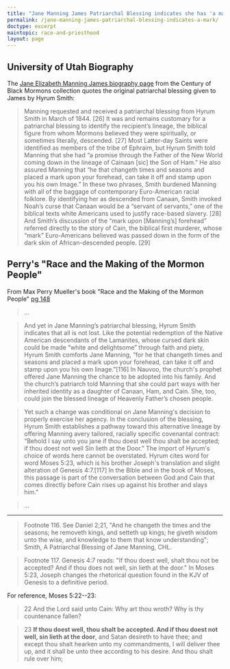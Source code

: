 ```yaml
---
title: "Jane Manning James Patriarchal Blessing indicates she has 'a mark' and 'lineage of Cainaan the Son of Ham'"
permalink: /jane-manning-james-patriarchal-blessing-indicates-a-mark/
doctype: excerpt
maintopic: race-and-priesthood
layout: page
---
```


## University of Utah Biography

The [Jane Elizabeth Manning James biography page](https://web.archive.org/web/20220712091333/https://exhibits.lib.utah.edu/s/century-of-black-mormons/page/james-jane-elizabeth-manning#_edn26) from the Century of Black Mormons collection quotes the original patriarchal blessing given to James by Hyrum Smith:

> Manning requested and received a patriarchal blessing from Hyrum Smith in March of 1844. [26] It was and remains customary for a patriarchal blessing to identify the recipient’s lineage, the biblical figure from whom Mormons believed they were spiritually, or sometimes literally, descended. [27] Most Latter-day Saints were identified as members of the tribe of Ephraim, but Hyrum Smith told Manning that she had “a promise through the Father of the New World coming down in the lineage of Cainaan [sic] the Son of Ham.” He also assured Manning that “he that changeth times and seasons and placed a mark upon your forehead, can take it off and stamp upon you his own Image.” In these two phrases, Smith burdened Manning with all of the baggage of contemporary Euro-American racial folklore. By identifying her as descended from Canaan, Smith invoked Noah’s curse that Canaan would be a “servant of servants,” one of the biblical texts white Americans used to justify race-based slavery. [28] And Smith’s discussion of the “mark upon [Manning’s] forehead” referred directly to the story of Cain, the biblical first murderer, whose “mark” Euro-Americans believed was passed down in the form of the dark skin of African-descended people. [29]

## Perry's "Race and the Making of the Mormon People"

From Max Perry Mueller's book "Race and the Making of the Mormon People" [pg 148](https://books.google.com/books?id=hB8wDwAAQBAJ&q=%22mark+upon+your+forehead%22#v=snippet&q=%22mark%20upon%20your%20forehead%22&f=false)

> ...

> And yet in Jane Manning’s patriarchal blessing, Hyrum Smith indicates that all is not lost. Like the potential redemption of the Native American descendants of the Lamanites, whose cursed dark skin could be made “white and delightsome” through faith and piety, Hyrum Smith comforts Jane Manning, “for he that changeth times and seasons and placed a mark upon your forehead, can take it off and stamp upon you his own linage.”[116] In Nauvoo, the church's prophet offered Jane Manning the chance to be adopted into his family. And the church’s patriarch told Manning that she could part ways with her inherited identity as a daughter of Canaan, Ham, and Cain. She, too, could join the blessed lineage of Heavenly Father’s chosen people.

> Yet such a change was conditional on Jane Manning's decision to properly exercise her agency. In the conclusion of the blessing, Hyrum Smith establishes a pathway toward this alternative lineage by offering Manning avery tailored, racially specific covenantal contract: “Behold I say unto you jane if thou doest well thou shalt be accepted; if thou doest not well Sin lieth at the Door.” The import of Hyrum's choice of words here cannot be overstated. Hyrum cites word for word Moses 5:23, which is his brother Joseph's translation and slight alteration of Genesis 4:7.[117] In the Bible and in the book of Moses, this passage is part of the conversation between God and Cain that comes directly before Cain rises up against his brother and slays him."

> ...

---

> Footnote 116. See Daniel 2;21, "And he changeth the times and the seasons; he removeth kings, and setteth up kings; he giveth wisdom unto the wise, and knowledge to them that know understanding"; Smith, A Patriarchal Blessing of Jane Manning, CHL.

> Footnote 117. Genesis 4:7 reads: "If thou doest well, shalt thou not be accepted? And if thou does not well, sin lieth at the door." In Moses 5:23, Joseph changes the rhetorical question found in the KJV of Genesis to a definitive period.

For reference, Moses 5:22--23:

> 22 And the Lord said unto Cain: Why art thou wroth? Why is thy countenance fallen?

> 23 **If thou doest well, thou shalt be accepted. And if thou doest not well, sin lieth at the door**, and Satan desireth to have thee; and except thou shalt hearken unto my commandments, I will deliver thee up, and it shall be unto thee according to his desire. And thou shalt rule over him;

